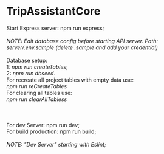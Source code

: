 # TripAssistantCore

Start Express server: npm run express;<br><br>
<i>NOTE: Edit database config before starting API server. Path: server/.env.sample (delete .sample and add your credential)</i><br><br>
Database setup:<br>
1: <i>npm run createTables</i>;<br>
2: <i>npm run dbseed</i>.<br>
For recreate all project tables with empty data use:<br>
<i>npm run reCreateTables</i><br>
For clearing all tables use:<br>
<i>npm run clearAllTabless</i><br>
<br>
<br>
<br>
For dev Server: npm run dev;<br>
For build production: npm run build;<br>
<br>
<i>NOTE: "Dev Server" starting with Eslint;</i><br>
<i></i>
